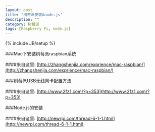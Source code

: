 ```yaml
---
layout: post
title: "树莓派安装&node.js"
description: ""
category: 树莓派
tags: [Raspberry Pi, node.js]
---
```

{% include JB/setup %}

###Mac下安装树莓派raspbian系统

####来自这里: [http://zhangshenjia.com/exprience/mac-raspbian/](http://zhangshenjia.com/exprience/mac-raspbian/)


###树莓派USB无线网卡配置方法

####来自这里: [http://www.2fz1.com/?p=353](http://www.2fz1.com/?p=353)


###Node.js的安装

####来自这里: [http://newrpi.com/thread-6-1-1.html](http://newrpi.com/thread-6-1-1.html)



